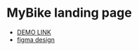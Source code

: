 # MyBike landing page


- [DEMO LINK](https://kalmykovmikhail2.github.io/landing_mybike/) 
- [figma design](https://www.figma.com/file/Ic3SlZjkATYaS7uTifZAIk/BIKE?node-id=0%3A1)


